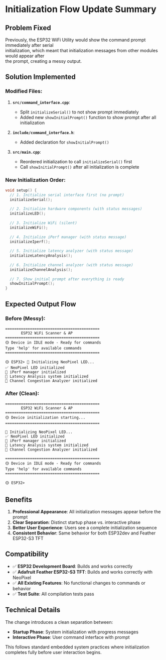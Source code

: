 # Initialization Flow Update Summary

## Problem Fixed

Previously, the ESP32 WiFi Utility would show the command prompt immediately after serial  
initialization, which meant that initialization messages from other modules would appear after  
the prompt, creating a messy output.

## Solution Implemented

### Modified Files:
1. **`src/command_interface.cpp`**:
   - Split `initializeSerial()` to not show prompt immediately
   - Added new `showInitialPrompt()` function to show prompt after all initialization

2. **`include/command_interface.h`**:
   - Added declaration for `showInitialPrompt()`

3. **`src/main.cpp`**:
   - Reordered initialization to call `initializeSerial()` first
   - Call `showInitialPrompt()` after all initialization is complete

### New Initialization Order:

```cpp
void setup() {
  // 1. Initialize serial interface first (no prompt)
  initializeSerial();
  
  // 2. Initialize hardware components (with status messages)
  initializeLED();
  
  // 3. Initialize WiFi (silent)
  initializeWiFi();
  
  // 4. Initialize iPerf manager (with status message)
  initializeIperf();
  
  // 5. Initialize latency analyzer (with status message)  
  initializeLatencyAnalysis();
  
  // 6. Initialize channel analyzer (with status message)
  initializeChannelAnalysis();
  
  // 7. Show initial prompt after everything is ready
  showInitialPrompt();
}
```

## Expected Output Flow

### Before (Messy):
```
==========================================
       ESP32 WiFi Scanner & AP
==========================================
🟡 Device in IDLE mode - Ready for commands
Type 'help' for available commands
==========================================

🟡 ESP32> 🌈 Initializing NeoPixel LED...
✅ NeoPixel LED initialized
🔧 iPerf manager initialized
🔧 Latency Analysis system initialized
🔧 Channel Congestion Analyzer initialized
```

### After (Clean):
```
==========================================
       ESP32 WiFi Scanner & AP
==========================================
🟡 Device initialization starting...
==========================================

🌈 Initializing NeoPixel LED...
✅ NeoPixel LED initialized
🔧 iPerf manager initialized
🔧 Latency Analysis system initialized
🔧 Channel Congestion Analyzer initialized

==========================================
🟡 Device in IDLE mode - Ready for commands
Type 'help' for available commands
==========================================

🟡 ESP32> 
```

## Benefits

1. **Professional Appearance**: All initialization messages appear before the prompt
2. **Clear Separation**: Distinct startup phase vs. interactive phase
3. **Better User Experience**: Users see a complete initialization sequence
4. **Consistent Behavior**: Same behavior for both ESP32dev and Feather ESP32-S3 TFT

## Compatibility

- ✅ **ESP32 Development Board**: Builds and works correctly
- ✅ **Adafruit Feather ESP32-S3 TFT**: Builds and works correctly with NeoPixel
- ✅ **All Existing Features**: No functional changes to commands or behavior
- ✅ **Test Suite**: All compilation tests pass

## Technical Details

The change introduces a clean separation between:
- **Startup Phase**: System initialization with progress messages
- **Interactive Phase**: User command interface with prompt

This follows standard embedded system practices where initialization completes fully before user interaction begins.